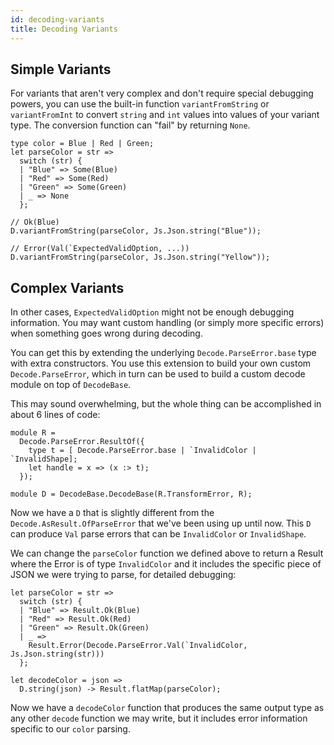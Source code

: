 ```yaml
---
id: decoding-variants
title: Decoding Variants
---
```


## Simple Variants

For variants that aren't very complex and don't require special debugging powers, you can use the built-in function `variantFromString` or `variantFromInt` to convert `string` and `int` values into values of your variant type. The conversion function can "fail" by returning `None`.

```reasonml
type color = Blue | Red | Green;
let parseColor = str =>
  switch (str) {
  | "Blue" => Some(Blue)
  | "Red" => Some(Red)
  | "Green" => Some(Green)
  | _ => None
  };

// Ok(Blue)
D.variantFromString(parseColor, Js.Json.string("Blue"));

// Error(Val(`ExpectedValidOption, ...))
D.variantFromString(parseColor, Js.Json.string("Yellow"));
```

## Complex Variants

In other cases, `ExpectedValidOption` might not be enough debugging information. You may want custom handling (or simply more specific errors) when something goes wrong during decoding.

You can get this by extending the underlying `Decode.ParseError.base` type with extra constructors. You use this extension to build your own custom `Decode.ParseError`, which in turn can be used to build a custom decode module on top of `DecodeBase`.

This may sound overwhelming, but the whole thing can be accomplished in about 6 lines of code:

```reasonml
module R =
  Decode.ParseError.ResultOf({
    type t = [ Decode.ParseError.base | `InvalidColor | `InvalidShape];
    let handle = x => (x :> t);
  });

module D = DecodeBase.DecodeBase(R.TransformError, R);
```

Now we have a `D` that is slightly different from the `Decode.AsResult.OfParseError` that we've been using up until now. This `D` can produce `Val` parse errors that can be `InvalidColor` or `InvalidShape`.

We can change the `parseColor` function we defined above to return a Result where the Error is of type `InvalidColor` and it includes the specific piece of JSON we were trying to parse, for detailed debugging:

```reasonml
let parseColor = str =>
  switch (str) {
  | "Blue" => Result.Ok(Blue)
  | "Red" => Result.Ok(Red)
  | "Green" => Result.Ok(Green)
  | _ =>
    Result.Error(Decode.ParseError.Val(`InvalidColor, Js.Json.string(str)))
  };

let decodeColor = json =>
  D.string(json) -> Result.flatMap(parseColor);
```

Now we have a `decodeColor` function that produces the same output type as any other `decode` function we may write, but it includes error information specific to our `color` parsing.
